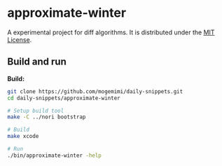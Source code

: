 # approximate-winter

A experimental project for diff algorithms.
It is distributed under the [MIT License](https://opensource.org/licenses/MIT).

## Build and run

**Build:**

```sh
git clone https://github.com/mogemimi/daily-snippets.git
cd daily-snippets/approximate-winter

# Setup build tool
make -C ../nori bootstrap

# Build
make xcode

# Run
./bin/approximate-winter -help
```
